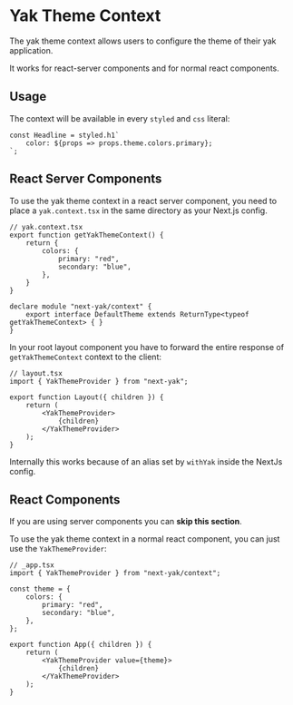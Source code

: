 # Yak Theme Context

The yak theme context allows users to configure the theme of their yak application.

It works for react-server components and for normal react components.

## Usage

The context will be available in every `styled` and `css` literal:

```tsx
const Headline = styled.h1`
    color: ${props => props.theme.colors.primary};
`;
```


## React Server Components

To use the yak theme context in a react server component, you need to place a `yak.context.tsx` in
the same directory as your Next.js config.

```tsx
// yak.context.tsx
export function getYakThemeContext() {
    return {
        colors: {
            primary: "red",
            secondary: "blue",
        },
    }
}

declare module "next-yak/context" {
    export interface DefaultTheme extends ReturnType<typeof getYakThemeContext> { }
}
```

In your root layout component you have to forward the entire response of `getYakThemeContext`
context to the client:

```tsx
// layout.tsx
import { YakThemeProvider } from "next-yak";

export function Layout({ children }) {
    return (
        <YakThemeProvider>
            {children}
        </YakThemeProvider>
    );
}
```

Internally this works because of an alias set by `withYak` inside the NextJs config.

## React Components

If you are using server components you can **skip this section**.  

To use the yak theme context in a normal react component, you can just use the `YakThemeProvider`:

```tsx
// _app.tsx
import { YakThemeProvider } from "next-yak/context";

const theme = {
    colors: {
        primary: "red",
        secondary: "blue",
    },
};

export function App({ children }) {
    return (
        <YakThemeProvider value={theme}>
            {children}
        </YakThemeProvider>
    );
}
```